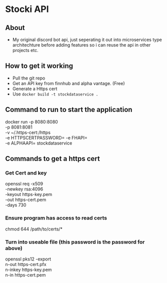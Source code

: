 # Stocki API

## About

- My original discord bot api, just seperating it out into microservices type architechture before adding features so i can reuse the api in other projects etc.

## How to get it working

- Pull the git repo
- Get an API key from finnhub and alpha vantage. (Free)
- Generate a Https cert
- Use `docker build -t stockdataservice .`

## Command to run to start the application

docker run -p 8080:8080 \
-p 8081:8081 \
-v ~/.https-cert:/https \
-e HTTPSCERTPASSWORD=<YOUR CERT PASSWORD> -e FHAPI=<YOUR FINNHUB API> \
-e ALPHAAPI=<YOUR ALPHA API> stockdataservice

## Commands to get a https cert

### Get Cert and key

openssl req -x509 \
-newkey rsa:4096 \
-keyout https-key.pem \
-out https-cert.pem \
-days 730

### Ensure program has access to read certs

chmod 644 /path/to/certs/\*

### Turn into useable file (this password is the password for above)

openssl pks12 -export \
n-out https-cert.pfx \
n-inkey https-key.pem \
n-in https-cert.pem
